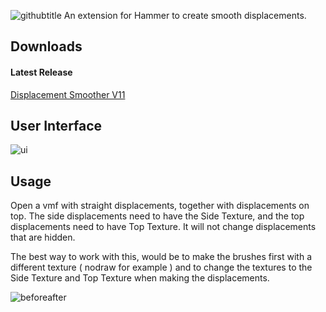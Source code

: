 ![githubtitle](https://user-images.githubusercontent.com/61150608/161160660-aa4bf0b2-6f26-4ee9-81e7-f51fc71a2338.png)
An extension for Hammer to create smooth displacements.

## Downloads

#### Latest Release
[Displacement Smoother V11](https://github.com/Gerb-24/displacement-smoother/releases/latest)

## User Interface
![ui](https://user-images.githubusercontent.com/61150608/161161169-1cf4c495-e37a-4720-bbbb-5a65c283bc0c.png)

## Usage
Open a vmf with straight displacements, together with displacements on top.
The side displacements need to have the Side Texture, and the top displacements need to have Top Texture.
It will not change displacements that are hidden.

The best way to work with this, would be to make the brushes first with a different texture ( nodraw for example ) and to change the textures to the Side Texture and Top Texture when making the displacements.

![beforeafter](https://user-images.githubusercontent.com/61150608/161161548-2bbb6ae9-95a9-4101-942b-78800a4773f5.png)
